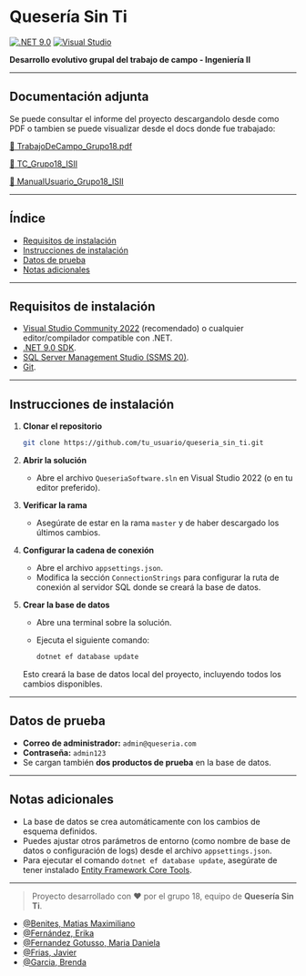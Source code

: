 # Quesería Sin Ti

[![.NET 9.0](https://img.shields.io/badge/.NET-9.0-blue)](https://dotnet.microsoft.com/en-us/download/dotnet/9.0)
[![Visual Studio](https://img.shields.io/badge/Visual%20Studio-2022-blueviolet)](https://visualstudio.microsoft.com/es/vs/community/)

**Desarrollo evolutivo grupal del trabajo de campo - Ingeniería II**

---

## Documentación adjunta

Se puede consultar el informe del proyecto descargandolo desde como PDF o tambien se puede visualizar desde el docs donde fue trabajado:  

[📄 TrabajoDeCampo_Grupo18.pdf](https://github.com/user-attachments/files/20875012/TrabajoDeCampo_Grupo18.pdf)

[📄 TC_Grupo18_ISII](https://docs.google.com/document/d/1q1q4YK9CjiVzTxsMG3UJMWTDZiDApDBMp7EpSyL-W08/edit?tab=t.0)

[📄 ManualUsuario_Grupo18_ISII](https://docs.google.com/document/d/1ISNBfmT0RDMhdWYi4iXNaubQ6_ZmsB3sbKkk6siQ_Qk/edit?tab=t.0)


---

## Índice

- [Requisitos de instalación](#requisitos-de-instalación)
- [Instrucciones de instalación](#instrucciones-de-instalación)
- [Datos de prueba](#datos-de-prueba)
- [Notas adicionales](#notas-adicionales)

---

## Requisitos de instalación

- [Visual Studio Community 2022](https://visualstudio.microsoft.com/es/vs/community/) (recomendado) o cualquier editor/compilador compatible con .NET.
- [.NET 9.0 SDK](https://dotnet.microsoft.com/en-us/download/dotnet/9.0).
- [SQL Server Management Studio (SSMS 20)](https://learn.microsoft.com/en-us/sql/ssms/download-sql-server-management-studio-ssms).
- [Git](https://git-scm.com/).

---

## Instrucciones de instalación

1. **Clonar el repositorio**

   ```bash
   git clone https://github.com/tu_usuario/queseria_sin_ti.git


2. **Abrir la solución**

   - Abre el archivo `QueseriaSoftware.sln` en Visual Studio 2022 (o en tu editor preferido).

3. **Verificar la rama**

   - Asegúrate de estar en la rama `master` y de haber descargado los últimos cambios.

4. **Configurar la cadena de conexión**

   - Abre el archivo `appsettings.json`.
   - Modifica la sección `ConnectionStrings` para configurar la ruta de conexión al servidor SQL donde se creará la base de datos.

5. **Crear la base de datos**

   - Abre una terminal sobre la solución.
   - Ejecuta el siguiente comando:

     ```bash
     dotnet ef database update
     ```

   Esto creará la base de datos local del proyecto, incluyendo todos los cambios disponibles.

---

## Datos de prueba

- **Correo de administrador:** `admin@queseria.com`
- **Contraseña:** `admin123`
- Se cargan también **dos productos de prueba** en la base de datos.

---

## Notas adicionales

- La base de datos se crea automáticamente con los cambios de esquema definidos.
- Puedes ajustar otros parámetros de entorno (como nombre de base de datos o configuración de logs) desde el archivo `appsettings.json`.
- Para ejecutar el comando `dotnet ef database update`, asegúrate de tener instalado [Entity Framework Core Tools](https://learn.microsoft.com/en-us/ef/core/cli/dotnet).

---

> Proyecto desarrollado con ❤️ por el grupo 18, equipo de **Quesería Sin Ti**.
- [@Benites, Matias Maximiliano](https://github.com/Matiasbenites)
- [@Fernández, Erika ](https://github.com/erika00f)
- [@Fernandez Gotusso, Maria Daniela ](https://github.com/yoquienmas)
- [@Frias, Javier](https://github.com/spuk0)
- [@Garcia, Brenda](https://github.com/BrendaGarcia3)
